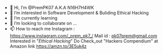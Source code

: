 - 👋 Hi, I’m @PremPK07 A.K.A N16H7H4WK
- 👀 I’m interested in Software Development & Buliding Ethical Hacking
- 🌱 I’m currently learning 
- 💞️ I’m looking to collaborate on ...
- 📫 How to reach me 
Instagram : https://www.instagram.com/_prem_pk7_/
Mail id : pk07prem@gmail.com
Interested in "_Ethical Hacking_" Do Check_out "Hackers Compendium" at Amazon
link https://amzn.to/3E5uk4z

<!---
PremPK07/PremPK07 is a ✨ special ✨ repository because its `README.md` (this file) appears on your GitHub profile.
You can click the Preview link to take a look at your changes.
--->
